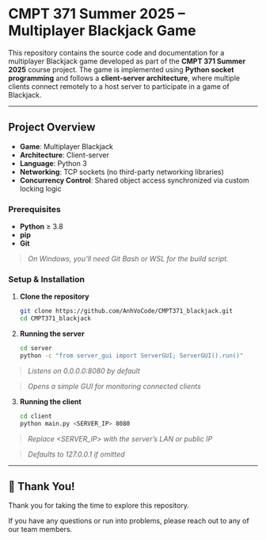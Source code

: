 # CMPT 371 Summer 2025 – Multiplayer Blackjack Game

This repository contains the source code and documentation for a multiplayer Blackjack game developed as part of the **CMPT 371 Summer 2025** course project. The game is implemented using **Python socket programming** and follows a **client-server architecture**, where multiple clients connect remotely to a host server to participate in a game of Blackjack.

---

## Project Overview

- **Game**: Multiplayer Blackjack
- **Architecture**: Client-server
- **Language**: Python 3
- **Networking**: TCP sockets (no third-party networking libraries)
- **Concurrency Control**: Shared object access synchronized via custom locking logic

### Prerequisites

- **Python** ≥ 3.8  
- **pip**  
- **Git**  

> _On Windows, you’ll need Git Bash or WSL for the build script._

### Setup & Installation

1. **Clone the repository**
   
   ```bash
   git clone https://github.com/AnhVoCode/CMPT371_blackjack.git
   cd CMPT371_blackjack
3. **Running the server**
   
   ```bash
   cd server
   python -c "from server_gui import ServerGUI; ServerGUI().run()"

  > _Listens on 0.0.0.0:8080 by default_

  > _Opens a simple GUI for monitoring connected clients_
3. **Running the client**

   ```bash
   cd client
   python main.py <SERVER_IP> 8080

  > _Replace <SERVER_IP> with the server’s LAN or public IP_

  > _Defaults to 127.0.0.1 if omitted_


---

## 🎉 Thank You!

Thank you for taking the time to explore this repository.

If you have any questions or run into problems, please reach out to any of our team members.


